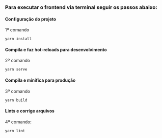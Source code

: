 ### Para executar o frontend via terminal seguir os passos abaixo:

#### Configuração do projeto 
1º comando
```
yarn install
```
#### Compila e faz hot-reloads para desenvolvimento
2º comando
```
yarn serve
```
#### Compila e minifica para produção
3º comando
```
yarn build
```
#### Lints e corrige arquivos
4º comando:
```
yarn lint
```
